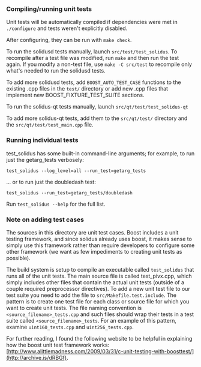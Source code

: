 ### Compiling/running unit tests

Unit tests will be automatically compiled if dependencies were met in `./configure`
and tests weren't explicitly disabled.

After configuring, they can be run with `make check`.

To run the solidusd tests manually, launch `src/test/test_solidus`. To recompile
after a test file was modified, run `make` and then run the test again. If you
modify a non-test file, use `make -C src/test` to recompile only what's needed
to run the solidusd tests.

To add more solidusd tests, add `BOOST_AUTO_TEST_CASE` functions to the existing
.cpp files in the `test/` directory or add new .cpp files that
implement new BOOST_FIXTURE_TEST_SUITE sections.

To run the solidus-qt tests manually, launch `src/qt/test/test_solidus-qt`

To add more solidus-qt tests, add them to the `src/qt/test/` directory and
the `src/qt/test/test_main.cpp` file.

### Running individual tests

test_solidus has some built-in command-line arguments; for
example, to run just the getarg_tests verbosely:

    test_solidus --log_level=all --run_test=getarg_tests

... or to run just the doubledash test:

    test_solidus --run_test=getarg_tests/doubledash

Run `test_solidus --help` for the full list.

### Note on adding test cases

The sources in this directory are unit test cases.  Boost includes a
unit testing framework, and since solidus already uses boost, it makes
sense to simply use this framework rather than require developers to
configure some other framework (we want as few impediments to creating
unit tests as possible).

The build system is setup to compile an executable called `test_solidus`
that runs all of the unit tests.  The main source file is called
test_pivx.cpp, which simply includes other files that contain the
actual unit tests (outside of a couple required preprocessor
directives). To add a new unit test file to our test suite you need
to add the file to `src/Makefile.test.include`. The pattern is to
create one test file for each class or source file for which you want
to create unit tests.  The file naming convention is
`<source_filename>_tests.cpp` and such files should wrap their tests
in a test suite called `<source_filename>_tests`.  For an example of
this pattern, examine `uint160_tests.cpp` and `uint256_tests.cpp`.

For further reading, I found the following website to be helpful in
explaining how the boost unit test framework works:
[http://www.alittlemadness.com/2009/03/31/c-unit-testing-with-boosttest/](http://archive.is/dRBGf).
